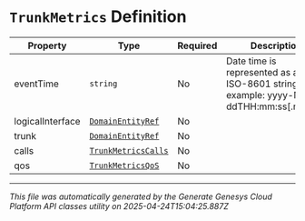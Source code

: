 # `TrunkMetrics` Definition

| Property | Type | Required | Description |
|----------|------|----------|-------------|
| eventTime | `string` | No | Date time is represented as an ISO-8601 string. For example: yyyy-MM-ddTHH:mm:ss[.mmm]Z |
| logicalInterface | [`DomainEntityRef`](domainentityref-definition.md) | No |  |
| trunk | [`DomainEntityRef`](domainentityref-definition.md) | No |  |
| calls | [`TrunkMetricsCalls`](trunkmetricscalls-definition.md) | No |  |
| qos | [`TrunkMetricsQoS`](trunkmetricsqos-definition.md) | No |  |

---

*This file was automatically generated by the Generate Genesys Cloud Platform API classes utility on 2025-04-24T15:04:25.887Z*
